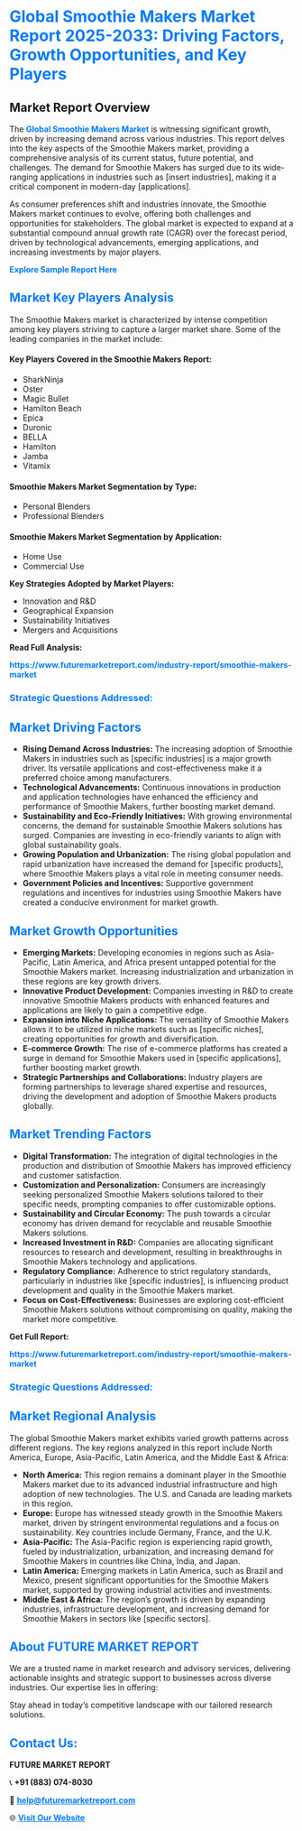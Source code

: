 <h1 style="color: #007BFF;">Global Smoothie Makers Market Report 2025-2033: Driving Factors, Growth Opportunities, and Key Players</h1>

<section id="overview">
<h2>Market Report Overview</h2>
<p>The <a href="https://www.futuremarketreport.com/industry-report/smoothie-makers-market" style="color: #007BFF; text-decoration: none;"><strong>Global Smoothie Makers Market</strong></a> is witnessing significant growth, driven by increasing demand across various industries. This report delves into the key aspects of the Smoothie Makers market, providing a comprehensive analysis of its current status, future potential, and challenges. The demand for Smoothie Makers has surged due to its wide-ranging applications in industries such as [insert industries], making it a critical component in modern-day [applications].</p>
<p>As consumer preferences shift and industries innovate, the Smoothie Makers market continues to evolve, offering both challenges and opportunities for stakeholders. The global market is expected to expand at a substantial compound annual growth rate (CAGR) over the forecast period, driven by technological advancements, emerging applications, and increasing investments by major players.</p>
</section>

<section id="overview">
<p><a href="https://www.futuremarketreport.com/request-sample/reportId=105042" style="color: #007BFF; text-decoration: none;"><strong>Explore Sample Report Here</strong></a></p>
</section>

<section id="key-players">
<h2 style="color: #007BFF;">Market Key Players Analysis</h2>
<p>The Smoothie Makers market is characterized by intense competition among key players striving to capture a larger market share. Some of the leading companies in the market include:</p>
<h4>Key Players Covered in the Smoothie Makers Report:</h4>
<ul><li>SharkNinja</li><li>Oster</li><li>Magic Bullet</li><li>Hamilton Beach</li><li>Epica</li><li>Duronic</li><li>BELLA</li><li>Hamilton</li><li>Jamba</li><li>Vitamix</li></ul>
<h4>Smoothie Makers Market Segmentation by Type:</h4>
<ul><li>Personal Blenders</li><li>Professional Blenders</li></ul>

<h4>Smoothie Makers Market Segmentation by Application:</h4>
<ul><li>Home Use</li><li>Commercial Use</li></ul>
<p><strong>Key Strategies Adopted by Market Players:</strong></p>
<ul>
<li>Innovation and R&D</li>
<li>Geographical Expansion</li>
<li>Sustainability Initiatives</li>
<li>Mergers and Acquisitions</li>
</ul>
</section>

<section>
<p><strong>Read Full Analysis: </strong></p><a href="https://www.futuremarketreport.com/industry-report/smoothie-makers-market" style="color: #007BFF; text-decoration: none;"><strong>https://www.futuremarketreport.com/industry-report/smoothie-makers-market</strong></a>
<h3 style="color: #007BFF;">Strategic Questions Addressed:</h3>
</section>

<section id="driving-factors">
<h2 style="color: #007BFF;">Market Driving Factors</h2>
<ul>
<li><strong>Rising Demand Across Industries:</strong> The increasing adoption of Smoothie Makers in industries such as [specific industries] is a major growth driver. Its versatile applications and cost-effectiveness make it a preferred choice among manufacturers.</li>
<li><strong>Technological Advancements:</strong> Continuous innovations in production and application technologies have enhanced the efficiency and performance of Smoothie Makers, further boosting market demand.</li>
<li><strong>Sustainability and Eco-Friendly Initiatives:</strong> With growing environmental concerns, the demand for sustainable Smoothie Makers solutions has surged. Companies are investing in eco-friendly variants to align with global sustainability goals.</li>
<li><strong>Growing Population and Urbanization:</strong> The rising global population and rapid urbanization have increased the demand for [specific products], where Smoothie Makers plays a vital role in meeting consumer needs.</li>
<li><strong>Government Policies and Incentives:</strong> Supportive government regulations and incentives for industries using Smoothie Makers have created a conducive environment for market growth.</li>
</ul>
</section>

<section id="growth-opportunities">
<h2 style="color: #007BFF;">Market Growth Opportunities</h2>
<ul>
<li><strong>Emerging Markets:</strong> Developing economies in regions such as Asia-Pacific, Latin America, and Africa present untapped potential for the Smoothie Makers market. Increasing industrialization and urbanization in these regions are key growth drivers.</li>
<li><strong>Innovative Product Development:</strong> Companies investing in R&D to create innovative Smoothie Makers products with enhanced features and applications are likely to gain a competitive edge.</li>
<li><strong>Expansion into Niche Applications:</strong> The versatility of Smoothie Makers allows it to be utilized in niche markets such as [specific niches], creating opportunities for growth and diversification.</li>
<li><strong>E-commerce Growth:</strong> The rise of e-commerce platforms has created a surge in demand for Smoothie Makers used in [specific applications], further boosting market growth.</li>
<li><strong>Strategic Partnerships and Collaborations:</strong> Industry players are forming partnerships to leverage shared expertise and resources, driving the development and adoption of Smoothie Makers products globally.</li>
</ul>
</section>

<section id="trending-factors">
<h2 style="color: #007BFF;">Market Trending Factors</h2>
<ul>
<li><strong>Digital Transformation:</strong> The integration of digital technologies in the production and distribution of Smoothie Makers has improved efficiency and customer satisfaction.</li>
<li><strong>Customization and Personalization:</strong> Consumers are increasingly seeking personalized Smoothie Makers solutions tailored to their specific needs, prompting companies to offer customizable options.</li>
<li><strong>Sustainability and Circular Economy:</strong> The push towards a circular economy has driven demand for recyclable and reusable Smoothie Makers solutions.</li>
<li><strong>Increased Investment in R&D:</strong> Companies are allocating significant resources to research and development, resulting in breakthroughs in Smoothie Makers technology and applications.</li>
<li><strong>Regulatory Compliance:</strong> Adherence to strict regulatory standards, particularly in industries like [specific industries], is influencing product development and quality in the Smoothie Makers market.</li>
<li><strong>Focus on Cost-Effectiveness:</strong> Businesses are exploring cost-efficient Smoothie Makers solutions without compromising on quality, making the market more competitive.</li>
</ul>
</section>

<section>
<p><strong>Get Full Report: </strong></p><a href="https://www.futuremarketreport.com/industry-report/smoothie-makers-market" style="color: #007BFF; text-decoration: none;"><strong>https://www.futuremarketreport.com/industry-report/smoothie-makers-market</strong></a>
<h3 style="color: #007BFF;">Strategic Questions Addressed:</h3>
</section>


<section id="regional-analysis">
<h2 style="color: #007BFF;">Market Regional Analysis</h2>
<p>The global Smoothie Makers market exhibits varied growth patterns across different regions. The key regions analyzed in this report include North America, Europe, Asia-Pacific, Latin America, and the Middle East & Africa:</p>
<ul>
<li><strong>North America:</strong> This region remains a dominant player in the Smoothie Makers market due to its advanced industrial infrastructure and high adoption of new technologies. The U.S. and Canada are leading markets in this region.</li>
<li><strong>Europe:</strong> Europe has witnessed steady growth in the Smoothie Makers market, driven by stringent environmental regulations and a focus on sustainability. Key countries include Germany, France, and the U.K.</li>
<li><strong>Asia-Pacific:</strong> The Asia-Pacific region is experiencing rapid growth, fueled by industrialization, urbanization, and increasing demand for Smoothie Makers in countries like China, India, and Japan.</li>
<li><strong>Latin America:</strong> Emerging markets in Latin America, such as Brazil and Mexico, present significant opportunities for the Smoothie Makers market, supported by growing industrial activities and investments.</li>
<li><strong>Middle East & Africa:</strong> The region’s growth is driven by expanding industries, infrastructure development, and increasing demand for Smoothie Makers in sectors like [specific sectors].</li>
</ul>
</section>

<footer>
<h2 style="color: #007BFF;">About FUTURE MARKET REPORT</h2>
<p>We are a trusted name in market research and advisory services, delivering actionable insights and strategic support to businesses across diverse industries. Our expertise lies in offering:</p>

<p>Stay ahead in today’s competitive landscape with our tailored research solutions.</p>

<h2 style="color: #007BFF;">Contact Us:</h2>
<p><strong>FUTURE MARKET REPORT</strong></p>
<p>📞 <strong>+91 (883) 074-8030</strong></p>
<p>📧 <strong><a href="mailto:help@futuremarketreport.com" style="color: #007BFF;">help@futuremarketreport.com</a></strong></p>
<p>🌐 <strong><a href="https://www.futuremarketreport.com/" style="color: #007BFF;">Visit Our Website</a></strong></p>
</footer>